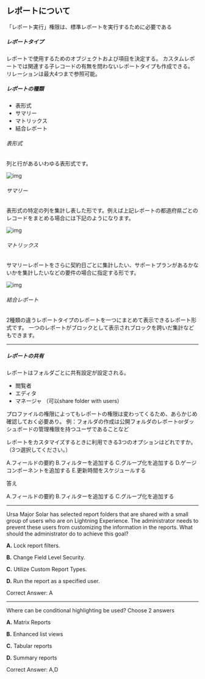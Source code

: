 ## レポートについて

「レポート実行」権限は、標準レポートを実行するために必要である

##### レポートタイプ

レポートで使用するためのオブジェクトおよび項目を決定する。
カスタムレポートでは関連する子レコードの有無を問わないレポートタイプも作成できる。
リレーションは最大4つまで参照可能。

##### レポートの種類

- 表形式
- サマリー
- マトリックス
- 結合レポート

###### 表形式

列と行があるいわゆる表形式です。

![img](https://keneloper.com/wp-content/uploads/2020/01/%E3%82%B9%E3%82%AF%E3%83%AA%E3%83%BC%E3%83%B3%E3%82%B7%E3%83%A7%E3%83%83%E3%83%88-2020-01-12-20.57.36.png)

###### サマリー

表形式の特定の列を集計し表した形です。例えば上記レポートの都道府県ごとのレコードをまとめる場合には下記のようになります。

![img](https://keneloper.com/wp-content/uploads/2020/01/%E3%82%B9%E3%82%AF%E3%83%AA%E3%83%BC%E3%83%B3%E3%82%B7%E3%83%A7%E3%83%83%E3%83%88-2020-01-12-21.00.37.png)

###### マトリックス

サマリーレポートをさらに契約日ごとに集計したい、サポートプランがあるかないかを集計したいなどの要件の場合に指定する形です。

![img](https://keneloper.com/wp-content/uploads/2020/01/%E3%82%B9%E3%82%AF%E3%83%AA%E3%83%BC%E3%83%B3%E3%82%B7%E3%83%A7%E3%83%83%E3%83%88-2020-01-12-21.03.58.png)

###### 結合レポート

2種類の違うレポートタイプのレポートを一つにまとめて表示できるレポート形式です。
一つのレポートがブロックとして表示されブロックを跨いだ集計などもできます。

---

##### レポートの共有

レポートはフォルダごとに共有設定が設定される。

- 閲覧者
- エディタ
- マネージャ （可以share folder with users）

プロファイルの権限によってもレポートの権限は変わってくるため、あらかじめ確認しておく必要あり。
例：フォルダの作成は公開フォルダのレポートorダッシュボードの管理権限を持つユーザであることなど



レポートをカスタマイズするときに利用できる3つのオプションはどれですか。
（3つ選択してください。）

A.フィールドの要約
B.フィルターを追加する
C.グループ化を追加する
D.ゲージコンポーネントを追加する
E.更新時間をスケジュールする

答え

A.フィールドの要約
B.フィルターを追加する
C.グループ化を追加する

---

Ursa Major Solar has selected report folders that are shared with a small group of users who are on Lightning Experience. The administrator needs to prevent these users from customizing the information in the reports.
What should the administrator do to achieve this goal?

**A.** Lock report filters.

**B.** Change Field Level Security.

**C.** Utilize Custom Report Types.

**D.** Run the report as a specified user.

Correct Answer: A

---

Where can be conditional highlighting be used? Choose 2 answers

**A.** Matrix Reports

**B.** Enhanced list views

**C.** Tabular reports

**D.** Summary reports

Correct Answer: A,D